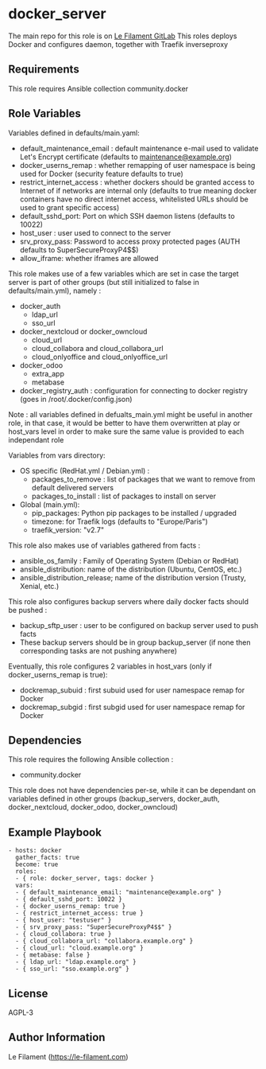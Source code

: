 docker_server
=========
The main repo for this role is on [Le Filament GitLab](https://sources.le-filament.com/lefilament/ansible-roles/docker_server.git)
This roles deploys Docker and configures daemon, together with Traefik inverseproxy

Requirements
------------

This role requires Ansible collection community.docker

Role Variables
--------------

Variables defined in defaults/main.yaml:
* default_maintenance_email : default maintenance e-mail used to validate Let's Encrypt certificate (defaults to maintenance@example.org)
* docker_userns_remap : whether remapping of user namespace is being used for Docker (security feature defaults to true)
* restrict_internet_access : whether dockers should be granted access to Internet of if networks are internal only (defaults to true meaning docker containers have no direct internet access, whitelisted URLs should be used to grant specific access)
* default_sshd_port: Port on which SSH daemon listens (defaults to 10022)
* host_user : user used to connect to the server
* srv_proxy_pass: Password to access proxy protected pages (AUTH defaults to SuperSecureProxyP4$$)
* allow_iframe: whether iframes are allowed

This role makes use of a few variables which are set in case the target server is part of other groups (but still initialized to false in defaults/main.yml), namely :
* docker_auth
  * ldap_url
  * sso_url
* docker_nextcloud or docker_owncloud
  * cloud_url
  * cloud_collabora and cloud_collabora_url
  * cloud_onlyoffice and cloud_onlyoffice_url
* docker_odoo
  * extra_app
  * metabase
* docker_registry_auth : configuration for connecting to docker registry (goes in /root/.docker/config.json)

Note : all variables defined in defualts_main.yml might be useful in another role, in that case, it would be better to have them overwritten at play or host_vars level in order to make sure the same value is provided to each independant role

Variables from vars directory:
* OS specific (RedHat.yml / Debian.yml) :
  * packages_to_remove : list of packages that we want to remove from default delivered servers
  * packages_to_install : list of packages to install on server
* Global (main.yml):
  * pip_packages: Python pip packages to be installed / upgraded
  * timezone: for Traefik logs (defaults to "Europe/Paris")
  * traefik_version: "v2.7"

This role also makes use of variables gathered from facts :
* ansible_os_family : Family of Operating System (Debian or RedHat)
* ansible_distribution: name of the distribution (Ubuntu, CentOS, etc.)
* ansible_distribution_release; name of the distribution version (Trusty, Xenial, etc.)

This role also configures backup servers where daily docker facts should be pushed :
* backup_sftp_user : user to be configured on backup server used to push facts
* These backup servers should be in group backup_server (if none then corresponding tasks are not pushing anywhere)

Eventually, this role configures 2 variables in host_vars (only if docker_userns_remap is true):
* dockremap_subuid : first subuid used for user namespace remap for Docker
* dockremap_subgid : first subgid used for user namespace remap for Docker

Dependencies
------------

This role requires the following Ansible collection :
* community.docker

This role does not have dependencies per-se, while it can be dependant on variables defined in other groups (backup_servers, docker_auth, docker_nextcloud, docker_odoo, docker_owncloud)

Example Playbook
----------------


    - hosts: docker
      gather_facts: true
      become: true
      roles:
      - { role: docker_server, tags: docker }
      vars:
      - { default_maintenance_email: "maintenance@example.org" }
      - { default_sshd_port: 10022 }
      - { docker_userns_remap: true }
      - { restrict_internet_access: true }
      - { host_user: "testuser" }
      - { srv_proxy_pass: "SuperSecureProxyP4$$" }
      - { cloud_collabora: true }
      - { cloud_collabora_url: "collabora.example.org" }
      - { cloud_url: "cloud.example.org" }
      - { metabase: false }
      - { ldap_url: "ldap.example.org" }
      - { sso_url: "sso.example.org" }

License
-------

AGPL-3

Author Information
------------------

Le Filament (https://le-filament.com)

